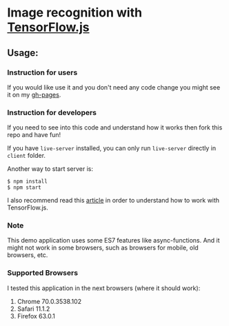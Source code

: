 # Image recognition with  <a href="https://js.tensorflow.org/">TensorFlow.js</a>

## Usage:

### Instruction for users

If you would like use it and you don't need any code change you might see it on my <a href="https://mikhama.github.io/image-recognition/">gh-pages</a>.

### Instruction for developers

If you need to see into this code and understand how it works then fork this repo and have fun!

If you have `live-server` installed, you can only run `live-server` directly in `client` folder.

Another way to start server is:

```
$ npm install
$ npm start
```

I also recommend read this <a href="https://medium.freecodecamp.org/get-to-know-tensorflow-js-in-7-minutes-afcd0dfd3d2f">article</a> in order to understand how to work with TensorFlow.js.

### Note

This demo application uses some ES7 features like async-functions. And it might not work in some browsers, such as browsers for mobile, old browsers, etc.

### Supported Browsers

I tested this application in the next browsers (where it should work):

1. Chrome 70.0.3538.102
2. Safari 11.1.2
3. Firefox 63.0.1
